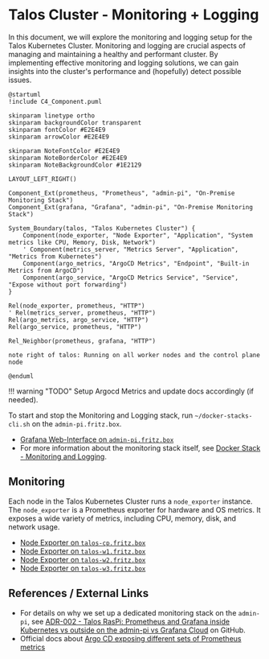 # Talos Cluster - Monitoring + Logging

In this document, we will explore the monitoring and logging setup for the Talos Kubernetes Cluster. Monitoring and logging are crucial aspects of managing and maintaining a healthy and performant cluster. By implementing effective monitoring and logging solutions, we can gain insights into the cluster's performance and (hopefully) detect possible issues.

```kroki-c4plantuml
@startuml
!include C4_Component.puml

skinparam linetype ortho
skinparam backgroundColor transparent
skinparam fontColor #E2E4E9
skinparam arrowColor #E2E4E9

skinparam NoteFontColor #E2E4E9
skinparam NoteBorderColor #E2E4E9
skinparam NoteBackgroundColor #1E2129

LAYOUT_LEFT_RIGHT()

Component_Ext(prometheus, "Prometheus", "admin-pi", "On-Premise Monitoring Stack")
Component_Ext(grafana, "Grafana", "admin-pi", "On-Premise Monitoring Stack")

System_Boundary(talos, "Talos Kubernetes Cluster") {
    Component(node_exporter, "Node Exporter", "Application", "System metrics like CPU, Memory, Disk, Network")
    ' Component(metrics_server, "Metrics Server", "Application", "Metrics from Kubernetes")
    Component(argo_metrics, "ArgoCD Metrics", "Endpoint", "Built-in Metrics from ArgoCD")
    Component(argo_service, "ArgoCD Metrics Service", "Service", "Expose without port forwarding")
}

Rel(node_exporter, prometheus, "HTTP")
' Rel(metrics_server, prometheus, "HTTP")
Rel(argo_metrics, argo_service, "HTTP")
Rel(argo_service, prometheus, "HTTP")

Rel_Neighbor(prometheus, grafana, "HTTP")

note right of talos: Running on all worker nodes and the control plane node

@enduml
```

!!! warning "TODO"
    Setup Argocd Metrics and update docs accordingly (if needed).

To start and stop the Monitoring and Logging stack, run `~/docker-stacks-cli.sh` on the `admin-pi.fritz.box`.

- [Grafana Web-Interface on `admin-pi.fritz.box`](http://admin-pi.fritz.box)
- For more information about the monitoring stack itself, see [Docker Stack - Monitoring and Logging](../../api-docs/docker/monitoring-logging.md).

## Monitoring

Each node in the Talos Kubernetes Cluster runs a `node_exporter` instance. The `node_exporter` is a Prometheus exporter for hardware and OS metrics. It exposes a wide variety of metrics, including CPU, memory, disk, and network usage.

- [Node Exporter on `talos-cp.fritz.box`](http://talos-cp.fritz.box:30091)
- [Node Exporter on `talos-w1.fritz.box`](http://talos-w1.fritz.box:30091)
- [Node Exporter on `talos-w2.fritz.box`](http://talos-w2.fritz.box:30091)
- [Node Exporter on `talos-w3.fritz.box`](http://talos-w3.fritz.box:30091)

<!-- ## Logging

Lorem ipsum dolor sit amet, consectetur adipiscing elit sed do eiusmod tempor incididunt ut labore et dolore magna aliqua. Ut enim ad minim veniam, quis nostrud exercitation ullamco laboris nisi ut aliquip ex ea commodo consequat. Duis aute irure dolor in reprehenderit in voluptate velit esse cillum dolore eu fugiat nulla pariatur. -->

## References / External Links

- For details on why we set up a dedicated monitoring stack on the `admin-pi`, see [ADR-002 - Talos RasPi: Prometheus and Grafana inside Kubernetes vs outside on the admin-pi vs Grafana Cloud](https://github.com/sommerfeld-io/configs-homelab/issues/35) on GitHub.
- Official docs about [Argo CD exposing different sets of Prometheus metrics](https://argo-cd.readthedocs.io/en/stable/operator-manual/metrics)
